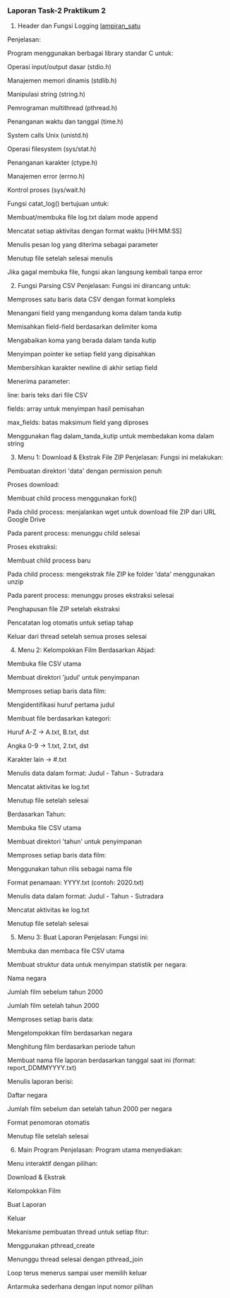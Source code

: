### Laporan Task-2 Praktikum 2

1. Header dan Fungsi Logging
[lampiran_satu](foto_anthony/)

Penjelasan:

Program menggunakan berbagai library standar C untuk:

Operasi input/output dasar (stdio.h)

Manajemen memori dinamis (stdlib.h)

Manipulasi string (string.h)

Pemrograman multithread (pthread.h)

Penanganan waktu dan tanggal (time.h)

System calls Unix (unistd.h)

Operasi filesystem (sys/stat.h)

Penanganan karakter (ctype.h)

Manajemen error (errno.h)

Kontrol proses (sys/wait.h)

Fungsi catat_log() bertujuan untuk:

Membuat/membuka file log.txt dalam mode append

Mencatat setiap aktivitas dengan format waktu [HH:MM:SS]

Menulis pesan log yang diterima sebagai parameter

Menutup file setelah selesai menulis

Jika gagal membuka file, fungsi akan langsung kembali tanpa error

2. Fungsi Parsing CSV
Penjelasan:
Fungsi ini dirancang untuk:

Memproses satu baris data CSV dengan format kompleks

Menangani field yang mengandung koma dalam tanda kutip

Memisahkan field-field berdasarkan delimiter koma

Mengabaikan koma yang berada dalam tanda kutip

Menyimpan pointer ke setiap field yang dipisahkan

Membersihkan karakter newline di akhir setiap field

Menerima parameter:

line: baris teks dari file CSV

fields: array untuk menyimpan hasil pemisahan

max_fields: batas maksimum field yang diproses

Menggunakan flag dalam_tanda_kutip untuk membedakan koma dalam string

3. Menu 1: Download & Ekstrak File ZIP
Penjelasan:
Fungsi ini melakukan:

Pembuatan direktori 'data' dengan permission penuh

Proses download:

Membuat child process menggunakan fork()

Pada child process: menjalankan wget untuk download file ZIP dari URL Google Drive

Pada parent process: menunggu child selesai

Proses ekstraksi:

Membuat child process baru

Pada child process: mengekstrak file ZIP ke folder 'data' menggunakan unzip

Pada parent process: menunggu proses ekstraksi selesai

Penghapusan file ZIP setelah ekstraksi

Pencatatan log otomatis untuk setiap tahap

Keluar dari thread setelah semua proses selesai

4. Menu 2: Kelompokkan Film
Berdasarkan Abjad:

Membuka file CSV utama

Membuat direktori 'judul' untuk penyimpanan

Memproses setiap baris data film:

Mengidentifikasi huruf pertama judul

Membuat file berdasarkan kategori:

Huruf A-Z -> A.txt, B.txt, dst

Angka 0-9 -> 1.txt, 2.txt, dst

Karakter lain -> #.txt

Menulis data dalam format: Judul - Tahun - Sutradara

Mencatat aktivitas ke log.txt

Menutup file setelah selesai

Berdasarkan Tahun:

Membuka file CSV utama

Membuat direktori 'tahun' untuk penyimpanan

Memproses setiap baris data film:

Menggunakan tahun rilis sebagai nama file

Format penamaan: YYYY.txt (contoh: 2020.txt)

Menulis data dalam format: Judul - Tahun - Sutradara

Mencatat aktivitas ke log.txt

Menutup file setelah selesai

5. Menu 3: Buat Laporan
Penjelasan:
Fungsi ini:

Membuka dan membaca file CSV utama

Membuat struktur data untuk menyimpan statistik per negara:

Nama negara

Jumlah film sebelum tahun 2000

Jumlah film setelah tahun 2000

Memproses setiap baris data:

Mengelompokkan film berdasarkan negara

Menghitung film berdasarkan periode tahun

Membuat nama file laporan berdasarkan tanggal saat ini (format: report_DDMMYYYY.txt)

Menulis laporan berisi:

Daftar negara

Jumlah film sebelum dan setelah tahun 2000 per negara

Format penomoran otomatis

Menutup file setelah selesai

6. Main Program
Penjelasan:
Program utama menyediakan:

Menu interaktif dengan pilihan:

Download & Ekstrak

Kelompokkan Film

Buat Laporan

Keluar

Mekanisme pembuatan thread untuk setiap fitur:

Menggunakan pthread_create

Menunggu thread selesai dengan pthread_join

Loop terus menerus sampai user memilih keluar

Antarmuka sederhana dengan input nomor pilihan
